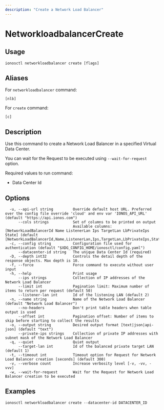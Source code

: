 ```yaml
---
description: "Create a Network Load Balancer"
---
```


# NetworkloadbalancerCreate

## Usage

```text
ionosctl networkloadbalancer create [flags]
```

## Aliases

For `networkloadbalancer` command:

```text
[nlb]
```

For `create` command:

```text
[c]
```

## Description

Use this command to create a Network Load Balancer in a specified Virtual Data Center.

You can wait for the Request to be executed using `--wait-for-request` option.

Required values to run command:

* Data Center Id

## Options

```text
  -u, --api-url string         Override default host URL. Preferred over the config file override 'cloud' and env var 'IONOS_API_URL' (default "https://api.ionos.com")
      --cols strings           Set of columns to be printed on output 
                               Available columns: [NetworkLoadBalancerId Name ListenerLan Ips TargetLan LbPrivateIps State] (default [NetworkLoadBalancerId,Name,ListenerLan,Ips,TargetLan,LbPrivateIps,State])
  -c, --config string          Configuration file used for authentication (default "$XDG_CONFIG_HOME/ionosctl/config.yaml")
      --datacenter-id string   The unique Data Center Id (required)
  -D, --depth int32            Controls the detail depth of the response objects. Max depth is 10.
  -f, --force                  Force command to execute without user input
  -h, --help                   Print usage
      --ips strings            Collection of IP addresses of the Network Load Balancer
      --limit int              Pagination limit: Maximum number of items to return per request (default 50)
      --listener-lan int       Id of the listening LAN (default 2)
  -n, --name string            Name of the Network Load Balancer (default "Network Load Balancer")
      --no-headers             Don't print table headers when table output is used
      --offset int             Pagination offset: Number of items to skip before starting to collect the results
  -o, --output string          Desired output format [text|json|api-json] (default "text")
      --private-ips strings    Collection of private IP addresses with subnet mask of the Network Load Balancer
  -q, --quiet                  Quiet output
      --target-lan int         Id of the balanced private target LAN (default 1)
  -t, --timeout int            Timeout option for Request for Network Load Balancer creation [seconds] (default 300)
  -v, --verbose count          Increase verbosity level [-v, -vv, -vvv]
  -w, --wait-for-request       Wait for the Request for Network Load Balancer creation to be executed
```

## Examples

```text
ionosctl networkloadbalancer create --datacenter-id DATACENTER_ID
```

